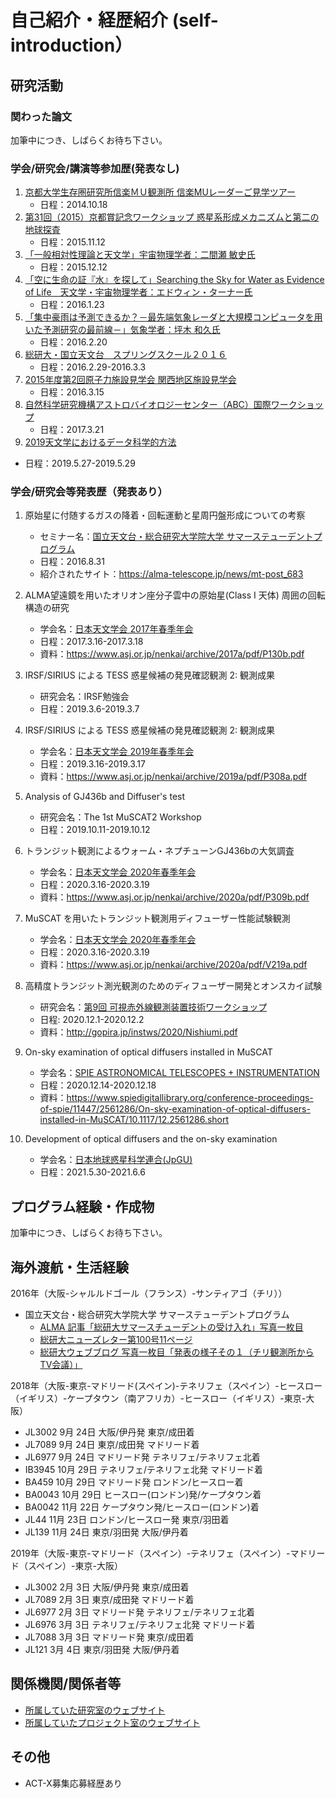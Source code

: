 # 自己紹介・経歴紹介 (self-introduction）
## 研究活動
### 関わった論文
加筆中につき、しばらくお待ち下さい。

### 学会/研究会/講演等参加歴(発表なし)
1. [京都大学生存圏研究所信楽ＭＵ観測所 信楽MUレーダーご見学ツアー](https://www.rish.kyoto-u.ac.jp/mu/openhouse14/)
   - 日程：2014.10.18
3. [第31回（2015）京都賞記念ワークショップ 惑星系形成メカニズムと第二の地球探査](https://www.kyotoprize.org/workshop/michel-mayor/)
   - 日程：2015.11.12
4. [「一般相対性理論と天文学」宇宙物理学者：二間瀬 敏史氏](https://www.kyoto-su.ac.jp/events/20151115_sc_kouen.html)
   - 日程：2015.12.12
5. [「空に生命の証『水』を探して」Searching the Sky for Water as Evidence of Life　天文学・宇宙物理学者：エドウィン・ターナー氏](https://www.kyoto-su.ac.jp/events/20151115_sc_kouen.html)
   - 日程：2016.1.23
6. [「集中豪雨は予測できるか？－最先端気象レーダと大規模コンピュータを用いた予測研究の最前線－」気象学者：坪木 和久氏](https://www.kyoto-su.ac.jp/events/20151115_sc_kouen.html)
   - 日程：2016.2.20
7. [総研大・国立天文台　スプリングスクール２０１６](https://guas-astronomy.jp/weblog/?p=535)
   - 日程：2016.2.29-2016.3.3
8. [2015年度第2回原子力施設見学会 関西地区施設見学会](https://jn-hrd-n.jaea.go.jp/material/activityreports/shisetsu2015_02.pdf)
   - 日程：2016.3.15
9. [自然科学研究機構アストロバイオロジーセンター（ABC）国際ワークショップ](http://abc-nins.jp/workshop/2017ABC_hiroshima_WS.html)
   - 日程：2017.3.21
10. [2019天文学におけるデータ科学的方法](https://sites.google.com/view/astrodatascience2019)
   - 日程：2019.5.27-2019.5.29

### 学会/研究会等発表歴（発表あり）
1. 原始星に付随するガスの降着・回転運動と星周円盤形成についての考察  
   - セミナー名：[国立天文台・総合研究大学院大学 サマーステューデントプログラム](https://guas-astronomy.jp/weblog/?p=634)
   - 日程：2016.8.31
   - 紹介されたサイト：https://alma-telescope.jp/news/mt-post_683
3. ALMA望遠鏡を用いたオリオン座分子雲中の原始星(Class I 天体) 周囲の回転構造の研究  
   - 学会名：[日本天文学会 2017年春季年会](https://www.asj.or.jp/nenkai/archive/2017a/session-P1.html)
   - 日程：2017.3.16-2017.3.18  
   - 資料：https://www.asj.or.jp/nenkai/archive/2017a/pdf/P130b.pdf
4. IRSF/SIRIUS による TESS 惑星候補の発見確認観測 2: 観測成果  
   - 研究会名：IRSF勉強会
   - 日程：2019.3.6-2019.3.7
6. IRSF/SIRIUS による TESS 惑星候補の発見確認観測 2: 観測成果  
   - 学会名：[日本天文学会 2019年春季年会](https://www.asj.or.jp/nenkai/archive/2019a/session-P3.html)
   - 日程：2019.3.16-2019.3.17  
   - 資料：https://www.asj.or.jp/nenkai/archive/2019a/pdf/P308a.pdf
7. Analysis of GJ436b and Diffuser's test
   - 研究会名：The 1st MuSCAT2 Workshop　
   - 日程：2019.10.11-2019.10.12 
8. トランジット観測によるウォーム・ネプチューンGJ436bの大気調査
   - 学会名：[日本天文学会 2020年春季年会](https://www.asj.or.jp/nenkai/archive/2020a/session-P3.html)
   - 日程：2020.3.16-2020.3.19
   - 資料：https://www.asj.or.jp/nenkai/archive/2020a/pdf/P309b.pdf
9. MuSCAT を用いたトランジット観測用ディフューザー性能試験観測
   - 学会名：[日本天文学会 2020年春季年会](https://www.asj.or.jp/nenkai/archive/2020a/session-V2.html)
   - 日程：2020.3.16-2020.3.19
   - 資料：https://www.asj.or.jp/nenkai/archive/2020a/pdf/V219a.pdf

1. 高精度トランジット測光観測のためのディフューザー開発とオンスカイ試験  
   - 研究会名：[第9回 可視赤外線観測装置技術ワークショップ](http://gopira.jp/instws/2020/)  
   - 日程: 2020.12.1-2020.12.2 
   - 資料：http://gopira.jp/instws/2020/Nishiumi.pdf

1. On-sky examination of optical diffusers installed in MuSCAT
   - 学会名：[SPIE ASTRONOMICAL TELESCOPES + INSTRUMENTATION](https://www.spiedigitallibrary.org/conference-proceedings-of-spie/11447.toc)
   - 日程：2020.12.14-2020.12.18
   - 資料：https://www.spiedigitallibrary.org/conference-proceedings-of-spie/11447/2561286/On-sky-examination-of-optical-diffusers-installed-in-MuSCAT/10.1117/12.2561286.short

1. Development of optical diffusers and the on-sky examination
   - 学会名：[日本地球惑星科学連合(JpGU)](https://confit.atlas.jp/guide/event/jpgu2021/top)
   - 日程：2021.5.30-2021.6.6



## プログラム経験・作成物
加筆中につき、しばらくお待ち下さい。

## 海外渡航・生活経験  
2016年（大阪-シャルルドゴール（フランス）-サンティアゴ（チリ））
- 国立天文台・総合研究大学院大学 サマーステューデントプログラム
   - [ALMA 記事「総研大サマースチューデントの受け入れ」写真一枚目](https://alma-telescope.jp/news/mt-post_683)
   - [総研大ニューズレター第100号11ページ](https://www.soken.ac.jp/wordpress/wp-content/uploads/2013/12/2016101.pdf)
   - [総研大ウェブブログ 写真一枚目「発表の様子その１（チリ観測所からTV会議）」](https://guas-astronomy.jp/weblog/?p=634)

2018年（大阪-東京-マドリード(スペイン)-テネリフェ（スペイン）-ヒースロー（イギリス）-ケープタウン（南アフリカ）-ヒースロー（イギリス）-東京-大阪）
- JL3002 9月 24日 大阪/伊丹発 東京/成田着
- JL7089 9月 24日 東京/成田発 マドリード着
- JL6977 9月 24日 マドリード発 テネリフェ/テネリフェ北着
- IB3945 10月 29日 テネリフェ/テネリフェ北発 マドリード着
- BA459 10月 29日 マドリード発 ロンドン/ヒースロー着
- BA0043 10月 29日 ヒースロー(ロンドン)発/ケープタウン着
- BA0042 11月 22日 ケープタウン発/ヒースロー(ロンドン)着
- JL44 11月 23日 ロンドン/ヒースロー発 東京/羽田着
- JL139 11月 24日 東京/羽田発 大阪/伊丹着

2019年（大阪-東京-マドリード（スペイン）-テネリフェ（スペイン）-マドリード（スペイン）-東京-大阪）
- JL3002 2月 3日 大阪/伊丹発 東京/成田着
- JL7089 2月 3日 東京/成田発 マドリード着
- JL6977 2月 3日 マドリード発 テネリフェ/テネリフェ北着
- JL6976 3月 3日 テネリフェ/テネリフェ北発 マドリード着
- JL7088 3月 3日 マドリード発 東京/成田着
- JL121 3月 4日 東京/羽田発 大阪/伊丹着

## 関係機関/関係者等
- [所属していた研究室のウェブサイト](https://naritalab.wixsite.com/narita-lab/%E3%83%A1%E3%83%B3%E3%83%90%E3%83%BC)
- [所属していたプロジェクト室のウェブサイト](https://abc-nins.jp/storage/about/)

## その他
- ACT-X募集応募経歴あり
